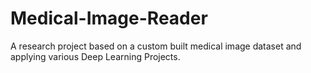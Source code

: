 # Medical-Image-Reader
A research project based on a custom built medical image dataset and applying various Deep Learning Projects.
